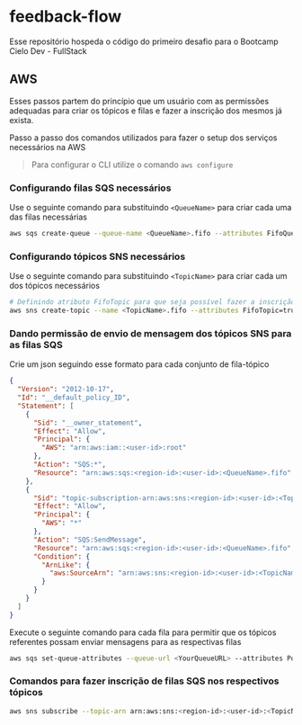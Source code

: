 # feedback-flow

Esse repositório hospeda o código do primeiro desafio para o Bootcamp Cielo Dev - FullStack

## AWS

Esses passos partem do princípio que um usuário com as permissões adequadas para criar os tópicos e filas e fazer a inscrição dos mesmos já exista.

Passo a passo dos comandos utilizados para fazer o setup dos serviços necessários na AWS

> Para configurar o CLI utilize o comando `aws configure`

### Configurando filas SQS necessários

Use o seguinte comando para substituindo `<QueueName>` para criar cada uma das filas necessárias

```bash
aws sqs create-queue --queue-name <QueueName>.fifo --attributes FifoQueue=true,ContentBasedDeduplication=true
```

### Configurando tópicos SNS necessários

Use o seguinte comando para substituindo `<TopicName>` para criar cada um dos tópicos necessários

```bash
# Definindo atributo FifoTopic para que seja possível fazer a inscrição com as filas SQS
aws sns create-topic --name <TopicName>.fifo --attributes FifoTopic=true,ContentBasedDeduplication=true
```

### Dando permissão de envio de mensagem dos tópicos SNS para as filas SQS

Crie um json seguindo esse formato para cada conjunto de fila-tópico

```json
{
  "Version": "2012-10-17",
  "Id": "__default_policy_ID",
  "Statement": [
    {
      "Sid": "__owner_statement",
      "Effect": "Allow",
      "Principal": {
        "AWS": "arn:aws:iam::<user-id>:root"
      },
      "Action": "SQS:*",
      "Resource": "arn:aws:sqs:<region-id>:<user-id>:<QueueName>.fifo"
    },
    {
      "Sid": "topic-subscription-arn:aws:sns:<region-id>:<user-id>:<TopicName>.fifo",
      "Effect": "Allow",
      "Principal": {
        "AWS": "*"
      },
      "Action": "SQS:SendMessage",
      "Resource": "arn:aws:sqs:<region-id>:<user-id>:<QueueName>.fifo",
      "Condition": {
        "ArnLike": {
          "aws:SourceArn": "arn:aws:sns:<region-id>:<user-id>:<TopicName>.fifo"
        }
      }
    }
  ]
}
```

Execute o seguinte comando para cada fila para permitir que os tópicos referentes possam enviar mensagens para as respectivas filas

```bash
aws sqs set-queue-attributes --queue-url <YourQueueURL> --attributes Policy='<PolicyDocument>'
```

### Comandos para fazer inscrição de filas SQS nos respectivos tópicos

```bash
aws sns subscribe --topic-arn arn:aws:sns:<region-id>:<user-id>:<TopicName>.fifo --protocol sqs --notification-endpoint arn:aws:sqs:<region-id>:<user-id>:<QueueName>.fifo
```
